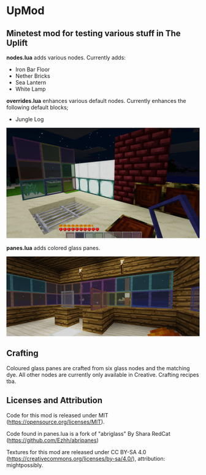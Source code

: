 UpMod
===

Minetest mod for testing various stuff in The Uplift
---

**nodes.lua** adds various nodes. Currently adds:
- Iron Bar Floor
- Nether Bricks
- Sea Lantern
- White Lamp

**overrides.lua** enhances various default nodes. Currently enhances the following default blocks; 
- Jungle Log

![alt text](https://github.com/mightpossibly/upmod/blob/main/allnodes.png)

**panes.lua** adds colored glass panes.

![alt text](https://github.com/mightpossibly/upmod/blob/main/screenshot.png)

Crafting
---------
Coloured glass panes are crafted from six glass nodes and the matching dye.
All other nodes are currently only available in Creative. Crafting recipes tba.

Licenses and Attribution 
-----------------------

Code for this mod is released under MIT (https://opensource.org/licenses/MIT).

Code found in panes.lua is a fork of "abriglass" By Shara RedCat (https://github.com/Ezhh/abripanes)

Textures for this mod are released under CC BY-SA 4.0 (https://creativecommons.org/licenses/by-sa/4.0/), attribution: mightpossibly.
